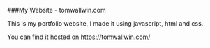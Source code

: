 ###My Website - tomwallwin.com

This is my portfolio website, I made it using javascript, html and css. 

You can find it hosted on https://tomwallwin.com/
